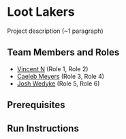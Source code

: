 # Loot Lakers

Project description (~1 paragraph)

## Team Members and Roles

* [Vincent N](https://github.com/Vincent-Nittolo/CIS350-HW2-Nittolo/tree/main) (Role 1, Role 2)
* [Caeleb Meyers](https://github.com/C-Stryke/CIS350-HW2-Meyers) (Role 3, Role 4)
* [Josh Wedyke](https://github.com/wedykej/CIS350-HW2-Wedyke) (Role 5, Role 6)

## Prerequisites

## Run Instructions

